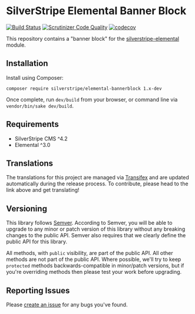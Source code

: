 # SilverStripe Elemental Banner Block

[![Build Status](http://img.shields.io/travis/silverstripe/silverstripe-elemental-bannerblock.svg?style=flat)](https://travis-ci.org/silverstripe/silverstripe-elemental-bannerblock)
[![Scrutinizer Code Quality](https://scrutinizer-ci.com/g/silverstripe/silverstripe-elemental-bannerblock/badges/quality-score.png?b=master)](https://scrutinizer-ci.com/g/silverstripe/silverstripe-elemental-bannerblock/?branch=master)
[![codecov](https://codecov.io/gh/silverstripe/silverstripe-elemental-bannerblock/branch/master/graph/badge.svg)](https://codecov.io/gh/silverstripe/silverstripe-elemental-bannerblock)

This repository contains a "banner block" for the [silverstripe-elemental](https://github.com/dnadesign/silverstripe-elemental) module.

## Installation

Install using Composer:

```
composer require silverstripe/elemental-bannerblock 1.x-dev
```

Once complete, run `dev/build` from your browser, or command line via `vendor/bin/sake dev/build`.

## Requirements

* SilverStripe CMS ^4.2
* Elemental ^3.0

## Translations

The translations for this project are managed via [Transifex](https://www.transifex.com/silverstripe/silverstripe-elemental-bannerblock)
and are updated automatically during the release process. To contribute, please head to the link above and get
translating!

## Versioning

This library follows [Semver](http://semver.org). According to Semver, you will be able to upgrade to any minor or patch version of this library without any breaking changes to the public API. Semver also requires that we clearly define the public API for this library.

All methods, with `public` visibility, are part of the public API. All other methods are not part of the public API. Where possible, we'll try to keep `protected` methods backwards-compatible in minor/patch versions, but if you're overriding methods then please test your work before upgrading.

## Reporting Issues

Please [create an issue](http://github.com/silverstripe/silverstripe-elemental-bannerblock/issues/new) for any bugs you've found.
